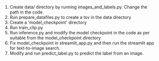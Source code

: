 1) Create data/ directory by running images_and_labels.py. Change the path in the code.
2) Run prepare_datafiles.py to create a tsv in the data directory
3) Create a 'model_checkpoint' directory
3) Run train_clip.py
4) Run inference.py and modify the model checkpoint in the code as per suitable from the model_checkpoint directory
5) Fix model_checkpoint in streamlit_app.py and then run the streamlit app for text-to-image search.
6) Modify and run predict_label.py to predict the label from an image.
